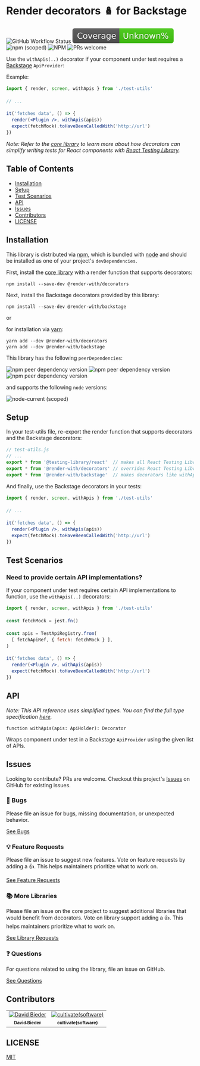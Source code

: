 # Render decorators 🪆 for Backstage

![GitHub Workflow Status](https://img.shields.io/github/actions/workflow/status/cultivate-software/render-with-backstage/release.yml?branch=main)
![Code Coverage](docs/coverage-badge.svg)
![npm (scoped)](https://img.shields.io/npm/v/@render-with/backstage)
![NPM](https://img.shields.io/npm/l/@render-with/backstage)
![PRs welcome](https://img.shields.io/badge/PRs-welcome-bright%20green)

Use the `withApis(..)` decorator if your component under test requires a [Backstage](https://backstage.io/docs/overview/what-is-backstage) `ApiProvider`:

Example:

```jsx
import { render, screen, withApis } from './test-utils'

// ...

it('fetches data', () => {
  render(<Plugin />, withApis(apis))
  expect(fetchMock).toHaveBeenCalledWith('http://url')
})
```

_Note: Refer to the [core library](https://github.com/cultivate-software/render-with-decorators) to learn more about how decorators can simplify writing tests for React components with [React Testing Library](https://www.npmjs.com/package/@testing-library/react)._

## Table of Contents

- [Installation](#installation)
- [Setup](#setup)
- [Test Scenarios](#test-scenarios)
- [API](#api)
- [Issues](#issues)
- [Contributors](#contributors)
- [LICENSE](#license)

## Installation

This library is distributed via [npm](https://www.npmjs.com/), which is bundled with [node](https://nodejs.org/) and should be installed as one of your project's `devDependencies`.

First, install the [core library](https://github.com/cultivate-software/render-with-decorators) with a render function that supports decorators:

```shell
npm install --save-dev @render-with/decorators
```

Next, install the Backstage decorators provided by this library:

```shell
npm install --save-dev @render-with/backstage
```

or

for installation via [yarn](https://classic.yarnpkg.com/):

```shell
yarn add --dev @render-with/decorators
yarn add --dev @render-with/backstage
```

This library has the following `peerDependencies`:

![npm peer dependency version](https://img.shields.io/npm/dependency-version/@render-with/backstage/peer/@backstage/core-app-api)
![npm peer dependency version](https://img.shields.io/npm/dependency-version/@render-with/backstage/peer/@backstage/core-plugin-api)
![npm peer dependency version](https://img.shields.io/npm/dependency-version/@render-with/backstage/peer/@backstage/test-utils)

and supports the following `node` versions:

![node-current (scoped)](https://img.shields.io/node/v/@render-with/backstage)

## Setup

In your test-utils file, re-export the render function that supports decorators and the Backstage decorators:

```javascript
// test-utils.js
// ...
export * from '@testing-library/react'  // makes all React Testing Library's exports available
export * from '@render-with/decorators' // overrides React Testing Library's render function
export * from '@render-with/backstage'  // makes decorators like withApis(..) available
```

And finally, use the Backstage decorators in your tests:

```jsx
import { render, screen, withApis } from './test-utils'

// ...

it('fetches data', () => {
  render(<Plugin />, withApis(apis))
  expect(fetchMock).toHaveBeenCalledWith('http://url')
})
```

## Test Scenarios

### Need to provide certain API implementations?

If your component under test requires certain API implementations to function, use the `withApis(..)` decorators:

```jsx
import { render, screen, withApis } from './test-utils'

const fetchMock = jest.fn()

const apis = TestApiRegistry.from(
  [ fetchApiRef, { fetch: fetchMock } ],
)

it('fetches data', () => {
  render(<Plugin />, withApis(apis))
  expect(fetchMock).toHaveBeenCalledWith('http://url')
})
```

## API

_Note: This API reference uses simplified types. You can find the full type specification [here](https://github.com/cultivate-software/render-with-backstage/blob/main/types/index.d.ts)._

```
function withApis(apis: ApiHolder): Decorator
```

Wraps component under test in a Backstage `ApiProvider` using the given list of APIs.

## Issues

Looking to contribute? PRs are welcome. Checkout this project's [Issues](https://github.com/cultivate-software/render-with-backstage/issues?q=is%3Aissue+is%3Aopen) on GitHub for existing issues.

### 🐛 Bugs

Please file an issue for bugs, missing documentation, or unexpected behavior.

[See Bugs](https://github.com/cultivate-software/render-with-backstage/issues?q=is%3Aissue+label%3Abug+is%3Aopen+sort%3Acreated-desc)

### 💡 Feature Requests

Please file an issue to suggest new features. Vote on feature requests by adding a 👍. This helps maintainers prioritize what to work on.

[See Feature Requests](https://github.com/cultivate-software/render-with-backstage/issues?q=is%3Aissue+label%3Aenhancement+sort%3Areactions-%2B1-desc+is%3Aopen)

### 📚 More Libraries

Please file an issue on the core project to suggest additional libraries that would benefit from decorators. Vote on library support adding a 👍. This helps maintainers prioritize what to work on.

[See Library Requests](https://github.com/cultivate-software/render-with-decorators/issues?q=is%3Aissue+label%3Alibrary+sort%3Areactions-%2B1-desc+is%3Aopen)

### ❓ Questions

For questions related to using the library, file an issue on GitHub.

[See Questions](https://github.com/cultivate-software/render-with-backstage/issues?q=is%3Aissue+label%3Aquestion+sort%3Areactions-%2B1-desc)

## Contributors

<table>
<tbody>
<tr>
  <td align="center">
    <a href="https://cultivate.software">
    <img alt="David Bieder" src="https://avatars.githubusercontent.com/u/9366720?v=4&s=100" />
    <br />
    <sub><b>David Bieder</b></sub>
    </a>
  </td>
  <td align="center">
    <a href="https://cultivate.software">
    <img alt="cultivate(software)" src="https://avatars.githubusercontent.com/u/31018345?v=4&s=100" />
    <br />
    <sub><b>cultivate(software)</b></sub>
    </a>
  </td>
</tr>
</tbody>
</table>

## LICENSE

[MIT](LICENSE)
